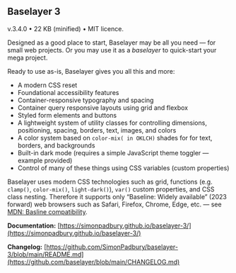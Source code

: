 ## Baselayer 3

v.3.4.0 • 22 KB (minified) • MIT licence.

Designed as a good place to start, Baselayer may be all you need — for small web projects. Or you may use it as a _baselayer_ to quick-start your mega project.

Ready to use as-is, Baselayer gives you all this and more:

* A modern CSS reset
* Foundational accessibility features
* Container-responsive typography and spacing
* Container query responsive layouts using grid and flexbox
* Styled form elements and buttons
* A lightweight system of utility classes for controlling dimensions, positioning, spacing, borders, text, images, and colors
* A color system based on `color-mix( in OKLCH)` shades for for text, borders, and backgrounds
* Built-in dark mode (requires a simple JavaScript theme toggler — example provided)
* Control of many of these things using CSS variables (custom properties)

Baselayer uses modern CSS technologies such as grid, functions (e.g. `clamp()`, `color-mix()`, `light-dark()`), `var()` custom properties, and CSS class nesting. Therefore it supports only “Baseline: Widely available” (2023 forward) web browsers such as Safari, Firefox, Chrome, Edge, etc. — see [MDN: Basline compatibility](https://developer.mozilla.org/en-US/docs/Glossary/Baseline/Compatibility).

**Documentation:** [https://simonpadbury.github.io/baselayer-3/](https://simonpadbury.github.io/baselayer-3/)

**Changelog:** [https://github.com/SimonPadbury/baselayer-3/blob/main/README.md](https://github.com/baselayer/blob/main/CHANGELOG.md)
